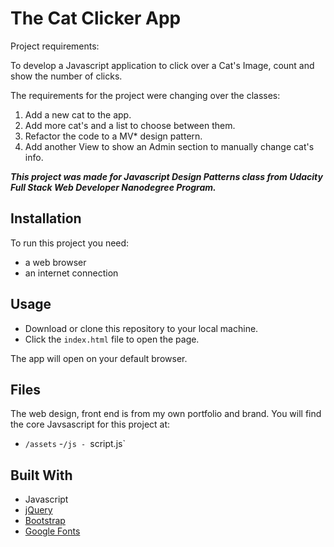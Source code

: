 # The Cat Clicker App
Project requirements:

To develop a Javascript application to click over a Cat's Image, count and show the number 
of clicks.

The requirements for the project were changing over the classes: 
1. Add a new cat to the app.
2. Add more cat's and a list to choose between them.
3. Refactor the code to a MV* design pattern.
4. Add another View to show an Admin section to manually change cat's info.

**_This project was made for Javascript Design Patterns class from Udacity Full Stack
Web Developer Nanodegree Program._**

## Installation
To run this project you need:
- a web browser
- an internet connection

## Usage
- Download or clone this repository to your local machine.
- Click the `index.html` file to open the page.

The app will open on your default browser.

## Files
The web design, front end is from my own portfolio and brand.
You will find the core Javsascript for this project at:

- `/assets`
  -`/js
      - `script.js`

## Built With
- Javascript
- [jQuery](https://jquery.com/)
- [Bootstrap](http://getbootstrap.com/)
- [Google Fonts](https://fonts.google.com/)